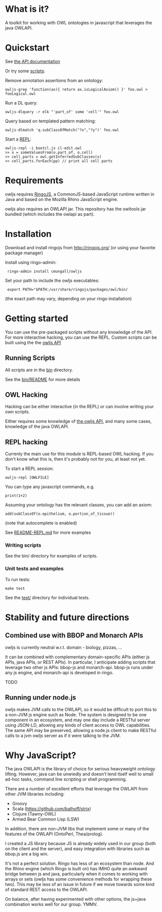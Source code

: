 # What is it?

A toolkit for working with OWL ontologies in javascript that leverages
the java OWLAPI.

# Quickstart

See [the API documentation](http://htmlpreview.github.io/?https://github.com/cmungall/owljs/blob/master/docs/files/owl-js.html)

Or try some [scripts](bin/README.md):

Remove annotation assertions from an ontology:

    owljs-grep 'function(ax){ return ax.isLogicalAxiom() }' foo.owl > fooLogical.owl

Run a DL query:

    owljs-dlquery -r elk "'part_of' some 'cell'" foo.owl

Query based on templated pattern matching:

    owljs-dlmatch 'q.subClassOfMatch("?x","?y")' foo.owl

Start a [REPL](README-REPL.md):

    owljs-repl -i bootcl.js cl-edit.owl
    >> x = someValuesFrom(o.part_of, o.cell)
    >> cell_parts = owl.getInferredSubClasses(x)
    >> cell_parts.forEach(pp) // print all cell parts

# Requirements

owljs requires [RingoJS](http://ringojs.org/), a CommonJS-based JavaScript runtime written
in Java and based on the Mozilla Rhino JavaScript engine.

owljs also requires an OWLAPI jar. This repository has the owltools
jar bundled (which includes the owlapi as part).


# Installation

Download and install ringojs from http://ringojs.org/
(or using your favorite package manager)

Install using ringo-admin:

     ringo-admin install cmungall/owljs

Set your path to include the owljs executables:

     export PATH="$PATH:/usr/share/ringojs/packages/owl/bin/

(the exact path may vary, depending on your ringo installation)

# Getting started

You can use the pre-packaged scripts without any knowledge of the
API. For more interactive hacking, you can use the REPL. Custom
scripts can be built using the the [owljs API](http://htmlpreview.github.io/?https://github.com/cmungall/owljs/blob/master/docs/files/owl-js.html)

## Running Scripts

All scripts are in the [bin](bin/) directory.

See the [bin/README](bin/README.md) for more details

## OWL Hacking

Hacking can be either interactive (in the REPL) or can involve writing
your own scripts.

Either requires some knowledge of [the owljs
API](http://htmlpreview.github.io/?https://github.com/cmungall/owljs/blob/master/docs/files/owl-js.html),
and many some cases, knowledge of the java OWLAPI.

## REPL hacking

Currenly the main use for this module is REPL-based OWL hacking. If
you don't know what this is, then it's probably not for you, at least
not yet.

To start a REPL session:

    owljs-repl [OWLFILE]

You can type any javascript commands, e.g.

    print(1+2)

Assuming your ontology has the relevant classes, you can add an axiom:

    add(subClassOf(o.epithelium, o.portion_of_tissue))

(note that autocomplete is enabled)

See [README-REPL.md](README-REPL.md) for more examples

### Writing scripts

See the bin/ directory for examples of scripts.

### Unit tests and examples

To run tests:

    make test

See the [test/](https://github.com/cmungall/owljs/tree/master/test)
directory for individual tests.

# Stability and future directions

## Combined use with BBOP and Monarch APIs

owljs is currently neutral w.r.t. domain - biology, pizzas, ...

It can be combined with complementary domain-specific APIs (either js
APIs, java APIs, or REST APIs). In particular, I anticipate adding
scripts that leverage two other js APIs: bbop-js and
monarch-api. bbop-js runs under any js engine, and monarch-api is
developed in ringo.

TODO

## Running under node.js

owljs makes JVM calls to the OWLAPI, so it would be difficult to port
this to a non-JVM js engine such as Node. The system is designed to be
one component in an ecosystem, and may one day include a RESTful
server using JSON-LD, allowing any kinds of client access to OWL
capabilities. The same API may be preserved, allowing a node.js client
to make RESTful calls to a jvm owljs server as if it were talking to
the JVM.

# Why JavaScript?

The java OWLAPI is the library of choice for serious heavyweight
ontology lifting. However, java can be unwiedly and doesn't lend
itself well to small ad-hoc tasks, command line scripting or shell
programming.

There are a number of excellent efforts that leverage the OWLAPI from
other JVM libraries including:

 * Groovy
 * Scala (https://github.com/balhoff/strix)
 * Clojure (Tawny-OWL)
 * Armed Bear Common Lisp (LSW)

In addition, there are non-JVM libs that implement some or many of the
features of the OWLAPI (OntoPerl, Thea/prolog).

I created a JS library because JS is already widely used in our group
(both on the client and the server), and easy integration with
libraries such as bbop.js are a big win.

It's not a perfect solution. Ringo has less of an ecosystem than
node. And the Rhino engine (which Ringo is built on) has IMHO quite an
awkward bridge between js and java, particularly when it comes to
working with arrays or sets (owljs has some convenience methods for
wrapping these two). This may be less of an issue in future if we move
towards some kind of standard REST access to the OWLAPI.

On balance, after having experimented with other options, the js+java
combination works well for our group. YMMV.



